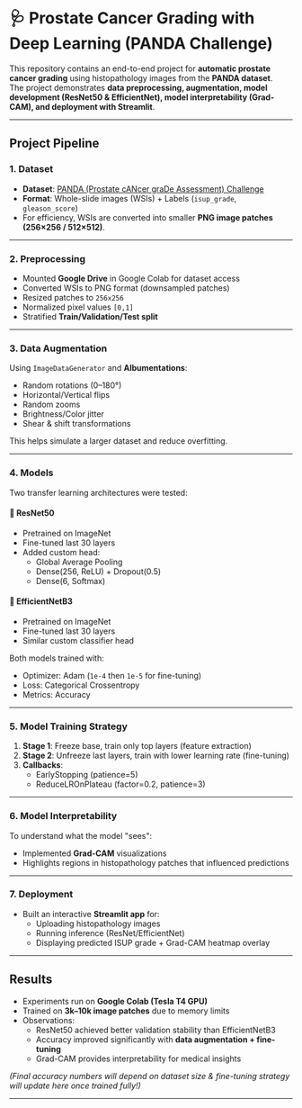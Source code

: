 # 🩺 Prostate Cancer Grading with Deep Learning (PANDA Challenge)

This repository contains an end-to-end project for **automatic prostate cancer grading** using histopathology images from the **PANDA dataset**.  
The project demonstrates **data preprocessing, augmentation, model development (ResNet50 & EfficientNet), model interpretability (Grad-CAM), and deployment with Streamlit**.

---

##  Project Pipeline

### 1. Dataset
- **Dataset**: [PANDA (Prostate cANcer graDe Assessment) Challenge](https://www.kaggle.com/competitions/prostate-cancer-grade-assessment/data)  
- **Format**: Whole-slide images (WSIs) + Labels (`isup_grade`, `gleason_score`)  
- For efficiency, WSIs are converted into smaller **PNG image patches (256×256 / 512×512)**.

---

### 2. Preprocessing
- Mounted **Google Drive** in Google Colab for dataset access
- Converted WSIs to PNG format (downsampled patches)
- Resized patches to `256x256`
- Normalized pixel values `[0,1]`
- Stratified **Train/Validation/Test split**

---

### 3. Data Augmentation
Using `ImageDataGenerator` and **Albumentations**:
- Random rotations (0–180°)
- Horizontal/Vertical flips
- Random zooms
- Brightness/Color jitter
- Shear & shift transformations

This helps simulate a larger dataset and reduce overfitting.

---

### 4. Models
Two transfer learning architectures were tested:

#### 🔹 ResNet50
- Pretrained on ImageNet  
- Fine-tuned last 30 layers  
- Added custom head:
  - Global Average Pooling  
  - Dense(256, ReLU) + Dropout(0.5)  
  - Dense(6, Softmax)  

#### 🔹 EfficientNetB3
- Pretrained on ImageNet  
- Fine-tuned last 30 layers  
- Similar custom classifier head  

Both models trained with:
- Optimizer: Adam (`1e-4` then `1e-5` for fine-tuning)  
- Loss: Categorical Crossentropy  
- Metrics: Accuracy  

---

### 5. Model Training Strategy
1. **Stage 1**: Freeze base, train only top layers (feature extraction)  
2. **Stage 2**: Unfreeze last layers, train with lower learning rate (fine-tuning)  
3. **Callbacks**:
   - EarlyStopping (patience=5)  
   - ReduceLROnPlateau (factor=0.2, patience=3)  

---

### 6. Model Interpretability
To understand what the model "sees":
- Implemented **Grad-CAM** visualizations
- Highlights regions in histopathology patches that influenced predictions

---

### 7. Deployment
- Built an interactive **Streamlit app** for:
  - Uploading histopathology images  
  - Running inference (ResNet/EfficientNet)  
  - Displaying predicted ISUP grade + Grad-CAM heatmap overlay  

---

##  Results
- Experiments run on **Google Colab (Tesla T4 GPU)**  
- Trained on **3k–10k image patches** due to memory limits  
- Observations:
  - ResNet50 achieved better validation stability than EfficientNetB3 
  - Accuracy improved significantly with **data augmentation + fine-tuning**  
  - Grad-CAM provides interpretability for medical insights  

*(Final accuracy numbers will depend on dataset size & fine-tuning strategy will update here once trained fully!)*

---


